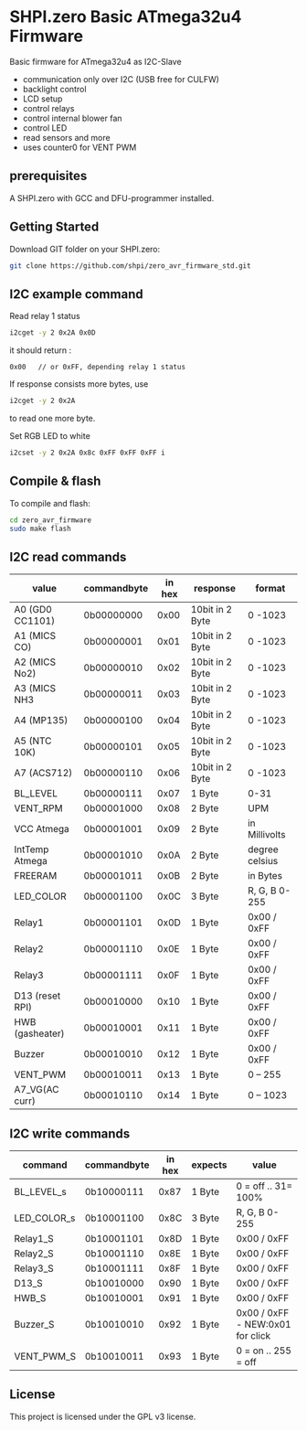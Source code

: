 # SHPI.zero Basic ATmega32u4 Firmware

Basic firmware for ATmega32u4 as I2C-Slave

- communication only over I2C (USB free for CULFW)
- backlight control
- LCD setup
- control relays
- control internal blower fan
- control LED
- read sensors and more
- uses counter0 for VENT PWM

## prerequisites
A SHPI.zero with GCC and DFU-programmer installed.



## Getting Started

Download GIT folder on your SHPI.zero:
```bash
git clone https://github.com/shpi/zero_avr_firmware_std.git
```



## I2C example command

Read relay 1 status

```bash
i2cget -y 2 0x2A 0x0D             

```
it should return :
```
0x00   // or 0xFF, depending relay 1 status 
```

If response consists more bytes, use

```bash
i2cget -y 2 0x2A    

```
to read one more byte.

Set RGB LED to white


```bash
i2cset -y 2 0x2A 0x8c 0xFF 0xFF 0xFF i    

```




## Compile & flash
To compile and flash:
```bash
cd zero_avr_firmware
sudo make flash
```

## I2C read commands									
										
|	value	|	commandbyte	|	in hex	|	response	|	format		|
|---------------|	----------	|--------------	|	----------	|	----------	|
|A0 (GD0 CC1101)|	0b00000000	|	0x00	|	10bit in 2 Byte	|	0 -1023		|
|A1 (MICS CO)	|	0b00000001	|	0x01	|	10bit in 2 Byte	|	0 -1023		|
|A2 (MICS No2)	|	0b00000010	|	0x02	|	10bit in 2 Byte	|	0 -1023		|
|A3 (MICS NH3	|	0b00000011	|	0x03	|	10bit in 2 Byte	|	0 -1023		|
|A4 (MP135)	|	0b00000100	|	0x04	|	10bit in 2 Byte	|	0 -1023		|
|A5 (NTC 10K)	|	0b00000101	|	0x05	|	10bit in 2 Byte	|	0 -1023		|
|A7 (ACS712)	|	0b00000110	|	0x06	|	10bit in 2 Byte	|	0 -1023		|
|BL_LEVEL	|	0b00000111	|	0x07	|	1 Byte		|	0-31		|
|VENT_RPM	|	0b00001000	|	0x08	|	2 Byte		|	UPM		|
|VCC Atmega	|	0b00001001	|	0x09	|	2 Byte		|	in Millivolts	|
|IntTemp Atmega	|	0b00001010	|	0x0A	|	2 Byte		|	degree celsius	|
|FREERAM	|	0b00001011	|	0x0B	|	2 Byte		|	in Bytes	|
|LED_COLOR	|	0b00001100	|	0x0C	|	3 Byte		|	R, G, B 0-255	|
|Relay1		|	0b00001101	|	0x0D	|	1 Byte		|	0x00 / 0xFF	|
|Relay2		|	0b00001110	|	0x0E	|	1 Byte		|	0x00 / 0xFF	|
|Relay3		|	0b00001111	|	0x0F	|	1 Byte		|	0x00 / 0xFF	|
|D13 (reset RPI)|	0b00010000	|	0x10	|	1 Byte		|	0x00 / 0xFF	|
|HWB (gasheater)|	0b00010001	|	0x11	|	1 Byte		|	0x00 / 0xFF	|
|Buzzer		|	0b00010010	|	0x12	|	1 Byte		|	0x00 / 0xFF	|
|VENT_PWM	|	0b00010011	|	0x13	|	1 Byte		|	0 – 255		|
|A7_VG(AC curr) |       0b00010110      |       0x14    |       1 Byte          |       0 – 1023         |

										
## I2C write commands									

|	command		|	commandbyte	|	in hex	|	expects	|	value				|
|	----------	|	----------	|----------	|----------	|	----------			|
|	BL_LEVEL_s	|	0b10000111	|	0x87	|	1 Byte	|	0 = off .. 31= 100%		|
|	LED_COLOR_s	|	0b10001100	|	0x8C	|	3 Byte	|	R, G, B 0-255			|
|	Relay1_S	|	0b10001101	|	0x8D	|	1 Byte	|	0x00 / 0xFF			|
|	Relay2_S	|	0b10001110	|	0x8E	|	1 Byte	|	0x00 / 0xFF			|
|	Relay3_S	|	0b10001111	|	0x8F	|	1 Byte	|	0x00 / 0xFF			|
|	D13_S		|	0b10010000	|	0x90	|	1 Byte	|	0x00 / 0xFF			|
|	HWB_S		|	0b10010001	|	0x91	|	1 Byte	|	0x00 / 0xFF			|
|	Buzzer_S	|	0b10010010	|	0x92	|	1 Byte	|	0x00 / 0xFF - NEW:0x01 for click|
|	VENT_PWM_S	|	0b10010011	|	0x93	|	1 Byte	|	0 = on .. 255 = off		|


## License

This project is licensed under the GPL v3 license.
